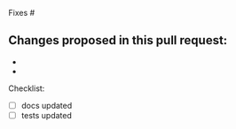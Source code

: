 Fixes #

Changes proposed in this pull request:
- 
- 
- 

Checklist:
- [ ] docs updated
- [ ] tests updated
